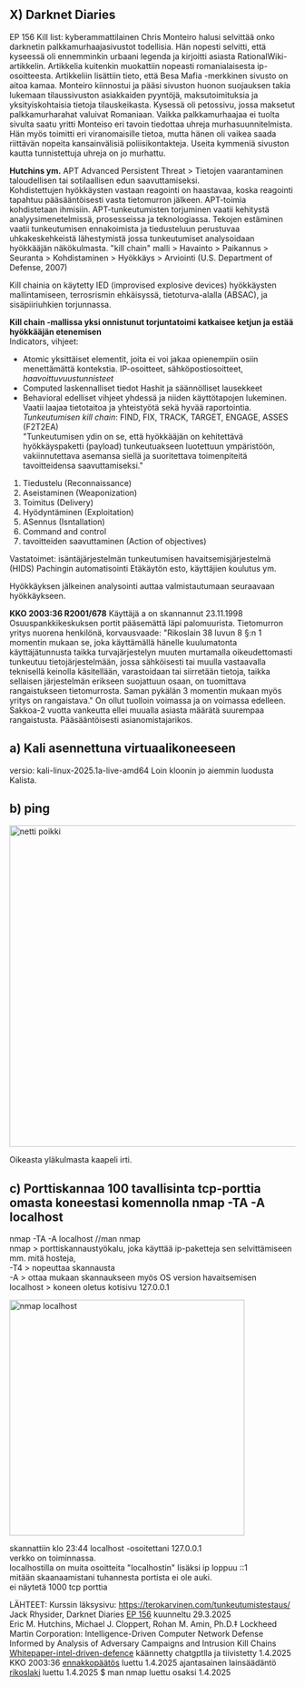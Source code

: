 ## X) Darknet Diaries  
EP 156 Kill list: kyberammattilainen Chris Monteiro halusi selvittää onko darknetin palkkamurhaajasivustot todellisia. Hän nopesti selvitti, että kyseessä oli ennemminkin urbaani legenda ja kirjoitti asiasta RationalWiki-artikkelin. Artikkelia kuitenkin muokattiin nopeasti romanialaisesta ip-osoitteesta. Artikkeliin lisättiin tieto, että Besa Mafia -merkkinen sivusto on aitoa kamaa. Monteiro kiinnostui ja pääsi sivuston huonon suojauksen takia lukemaan tilaussivuston asiakkaiden pyyntöjä, maksutoimituksia ja yksityiskohtaisia tietoja tilauskeikasta. Kysessä oli petossivu, jossa maksetut palkkamurharahat valuivat Romaniaan. Vaikka palkkamurhaajaa ei tuolta sivulta saatu yritti Monteiso eri tavoin tiedottaa uhreja murhasuunnitelmista. Hän myös toimitti eri viranomaisille tietoa, mutta hänen oli vaikea saada riittävän nopeita kansainvälisiä poliisikontakteja. Useita kymmeniä sivuston kautta tunnistettuja uhreja on jo murhattu. 

**Hutchins ym.**
APT Advanced Persistent Threat > Tietojen vaarantaminen taloudellisen tai sotilaallisen edun saavuttamiseksi.  
Kohdistettujen hyökkäysten vastaan reagointi on haastavaa, koska reagointi tapahtuu pääsääntöisesti vasta tietomurron jälkeen.
APT-toimia kohdistetaan ihmisiin. APT-tunkeutumisten torjuminen vaatii kehitystä analyysimenetelmissä, prosesseissa ja teknologiassa. Tekojen estäminen vaatii tunkeutumisen ennakoimista ja tiedusteluun perustuvaa uhkakeskehkeistä lähestymistä jossa tunkeutumiset analysoidaan hyökkääjän näkökulmasta. 
"kill chain" malli > Havainto > Paikannus > Seuranta > Kohdistaminen > Hyökkäys > Arviointi (U.S. Department of Defense, 2007)

Kill chainia on käytetty IED (improvised explosive devices) hyökkäysten mallintamiseen, terrosrismin ehkäisyssä, tietoturva-alalla (ABSAC), ja sisäpiiriuhkien torjunnassa.  

**Kill chain -mallissa yksi onnistunut torjuntatoimi katkaisee ketjun ja estää hyökkääjän etenemisen**  
Indicators, vihjeet: 
 - Atomic yksittäiset elementit, joita ei voi jakaa opienempiin osiin menettämättä kontekstia. IP-osoitteet, sähköpostiosoitteet, _haavoittuvuustunnisteet_
 - Computed laskennalliset tiedot Hashit ja säännölliset lausekkeet
 - Behavioral edelliset vihjeet yhdessä ja niiden käyttötapojen lukeminen. Vaatii laajaa tietotaitoa ja yhteistyötä sekä hyvää raportointia.
_Tunkeutumisen kill chain_:
FIND, FIX, TRACK, TARGET, ENGAGE, ASSES (F2T2EA)  
  "Tunkeutumisen ydin on se, että hyökkääjän on kehitettävä hyökkäyspaketti (payload) tunkeutuakseen luotettuun ympäristöön, vakiinnutettava asemansa siellä ja suoritettava toimenpiteitä tavoitteidensa saavuttamiseksi."

  1. Tiedustelu (Reconnaissance)  
  2. Aseistaminen (Weaponization)  
  3. Toimitus (Delivery)  
  4. Hyödyntäminen (Exploitation)
  5. ASennus (Isntallation)
  6. Command and control
  7. tavoitteiden saavuttaminen (Action of objectives)

Vastatoimet: 
isäntäjärjestelmän tunkeutumisen havaitsemisjärjestelmä (HIDS)
Pachingin automatisointi
Etäkäytön esto, käyttäjien koulutus ym.

Hyökkäyksen jälkeinen analysointi auttaa valmistautumaan seuraavaan hyökkäykseen. 


**KKO 2003:36 R2001/678** 
Käyttäjä a on skannannut 23.11.1998 Osuuspankkikeskuksen portit pääsemättä läpi palomuurista. 
Tietomurron yritys nuorena henkilönä, korvausvaade: 
"Rikoslain 38 luvun 8 §:n 1 momentin mukaan se, joka käyttämällä hänelle kuulumatonta käyttäjätunnusta taikka turvajärjestelyn muuten murtamalla oikeudettomasti tunkeutuu tietojärjestelmään, jossa sähköisesti tai muulla vastaavalla teknisellä keinolla käsitellään, varastoidaan tai siirretään tietoja, taikka sellaisen järjestelmän erikseen suojattuun osaan, on tuomittava rangaistukseen tietomurrosta. Saman pykälän 3 momentin mukaan myös yritys on rangaistava." On ollut tuolloin voimassa ja on voimassa edelleen. Sakkoa-2 vuotta vankeutta ellei muualla asiasta määrätä suurempaa rangaistusta. Pääsääntöisesti asianomistajarikos. 

## a) Kali asennettuna virtuaalikoneeseen
versio: kali-linux-2025.1a-live-amd64 
Loin kloonin jo aiemmin luodusta Kalista.  

## b) ping

<img width="565" alt="netti poikki" src="https://github.com/user-attachments/assets/9c242867-db1f-4f4f-8c5c-1bf40ad936e4" />    

Oikeasta yläkulmasta kaapeli irti. 

## c) Porttiskannaa 100 tavallisinta tcp-porttia omasta koneestasi komennolla nmap -TA -A localhost

nmap -TA -A localhost  //man nmap  
nmap > porttiskannaustyökalu, joka käyttää ip-paketteja sen selvittämiseen mm. mitä hosteja,   
-T4 > nopeuttaa skannausta  
-A > ottaa mukaan skannaukseen myös OS version havaitsemisen  
localhost > koneen oletus kotisivu 127.0.0.1  

<img width="414" alt="nmap localhost" src="https://github.com/user-attachments/assets/2baa9b29-ce8f-4d77-b163-24c4a938a733" />

skannattiin klo 23:44 localhost -osoitettani 127.0.0.1   
verkko on toiminnassa.   
localhostilla on muita osoitteita "localhostin" lisäksi ip loppuu ::1  
mitään skaanaamistani tuhannesta portista ei ole auki.  
ei näytetä 1000 tcp porttia  



     

LÄHTEET: 
Kurssin läksysivu: https://terokarvinen.com/tunkeutumistestaus/  
Jack Rhysider, Darknet Diaries [EP 156](https://darknetdiaries.com/episode/156/) kuunneltu 29.3.2025   
Eric M. Hutchins, Michael J. Cloppert, Rohan M. Amin, Ph.D.‡ Lockheed Martin Corporation: Intelligence-Driven Computer Network Defense
Informed by Analysis of Adversary Campaigns and Intrusion Kill Chains [Whitepaper-intel-driven-defence](https://lockheedmartin.com/content/dam/lockheed-martin/rms/documents/cyber/LM-White-Paper-Intel-Driven-Defense.pdf)  käännetty chatgptlla ja tiivistetty 1.4.2025  
KKO 2003:36 [ennakkopäätös](https://finlex.fi/fi/oikeuskaytanto/korkein-oikeus/ennakkopaatokset/2003/36#OT0_OT0) luettu 1.4.2025
ajantasainen lainsäädäntö [rikoslaki](https://finlex.fi/fi/lainsaadanto/1889/39-001?language=fin&highlightId=591158&highlightParams=%7B%22type%22%3A%22BASIC%22%2C%22search%22%3A%22rikoslaki%22%7D#chp_38v19950578__sec_10v20110441__heading) luettu 1.4.2025
$ man nmap luettu osaksi 1.4.2025
